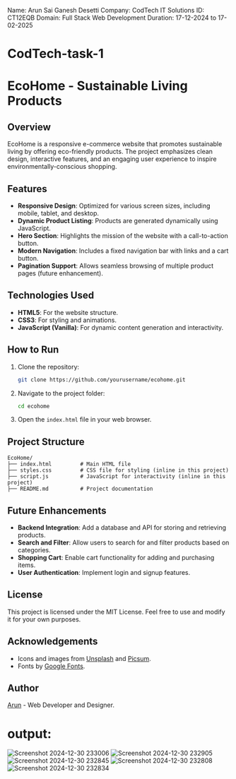 
Name: Arun Sai Ganesh Desetti
Company: CodTech IT Solutions
ID: CT12EQB
Domain: Full Stack Web Development
Duration: 17-12-2024 to 17-02-2025


# CodTech-task-1
# EcoHome - Sustainable Living Products

## Overview
EcoHome is a responsive e-commerce website that promotes sustainable living by offering eco-friendly products. The project emphasizes clean design, interactive features, and an engaging user experience to inspire environmentally-conscious shopping.

## Features
- **Responsive Design**: Optimized for various screen sizes, including mobile, tablet, and desktop.
- **Dynamic Product Listing**: Products are generated dynamically using JavaScript.
- **Hero Section**: Highlights the mission of the website with a call-to-action button.
- **Modern Navigation**: Includes a fixed navigation bar with links and a cart button.
- **Pagination Support**: Allows seamless browsing of multiple product pages (future enhancement).

## Technologies Used
- **HTML5**: For the website structure.
- **CSS3**: For styling and animations.
- **JavaScript (Vanilla)**: For dynamic content generation and interactivity.

## How to Run
1. Clone the repository:
   ```bash
   git clone https://github.com/yourusername/ecohome.git
   ```
2. Navigate to the project folder:
   ```bash
   cd ecohome
   ```
3. Open the `index.html` file in your web browser.

## Project Structure
```
EcoHome/
├── index.html         # Main HTML file
├── styles.css         # CSS file for styling (inline in this project)
├── script.js          # JavaScript for interactivity (inline in this project)
├── README.md          # Project documentation
```

## Future Enhancements
- **Backend Integration**: Add a database and API for storing and retrieving products.
- **Search and Filter**: Allow users to search for and filter products based on categories.
- **Shopping Cart**: Enable cart functionality for adding and purchasing items.
- **User Authentication**: Implement login and signup features.

## License
This project is licensed under the MIT License. Feel free to use and modify it for your own purposes.

## Acknowledgements
- Icons and images from [Unsplash](https://unsplash.com/) and [Picsum](https://picsum.photos/).
- Fonts by [Google Fonts](https://fonts.google.com/).

## Author
[Arun](https://github.com/arundesetti) - Web Developer and Designer.




# output:

![Screenshot 2024-12-30 233006](https://github.com/user-attachments/assets/820711d3-4a19-40e5-9be8-fbe224d9b1e9)
![Screenshot 2024-12-30 232905](https://github.com/user-attachments/assets/b3558628-32a0-4663-9efe-8ad960668fff)
![Screenshot 2024-12-30 232845](https://github.com/user-attachments/assets/b0c073af-6c2d-443d-9176-e942a692985b)
![Screenshot 2024-12-30 232808](https://github.com/user-attachments/assets/5192ad60-6b1b-45c7-940f-c4641da1e7b1)
![Screenshot 2024-12-30 232834](https://github.com/user-attachments/assets/99598267-b644-4aef-9e7a-a31c5218972d)
